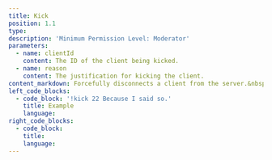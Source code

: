 ```yaml
---
title: Kick
position: 1.1
type:
description: 'Minimum Permission Level: Moderator'
parameters:
  - name: clientId
    content: The ID of the client being kicked.
  - name: reason
    content: The justification for kicking the client.
content_markdown: Forcefully disconnects a client from the server.&nbsp;
left_code_blocks:
  - code_block: '!kick 22 Because I said so.'
    title: Example
    language:
right_code_blocks:
  - code_block:
    title:
    language:
---
```



